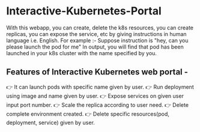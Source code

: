 # Interactive-Kubernetes-Portal

With this webapp, you can create, delete the k8s resources, you can create replicas, you can expose the service, etc by giving instructions in human language i.e. English.
For example :- Suppose instruction is "hey, can you please launch the pod for me"
               In output, you will find that pod has been launched in your k8s cluster with the name specified by you.

## Features of Interactive Kubernetes web portal -
👉 It can launch pods with specific name given by user. 
👉 Run deployment using image and name given by user. 
👉 Expose services on given user input port number. 
👉 Scale the replica according to user need. 
👉 Delete complete environment created. 
👉 Delete specific resources(pod, deployment, service) given by user.
